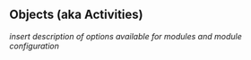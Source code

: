 ## Objects (aka Activities)

_insert description of options available for modules and module configuration_